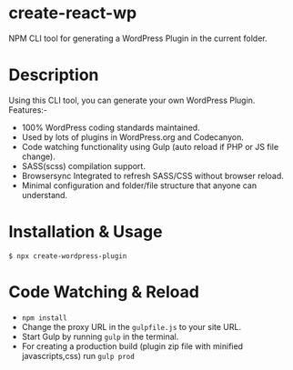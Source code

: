 # create-react-wp

  NPM CLI tool for generating a WordPress Plugin in the current folder.

# Description
  Using this CLI tool, you can generate your own WordPress Plugin. Features:-

  * 100% WordPress coding standards maintained.
  * Used by lots of plugins in WordPress.org and Codecanyon.
  * Code watching functionality using Gulp (auto reload if PHP or JS file change).
  * SASS(scss) compilation support.
  * Browsersync Integrated to refresh SASS/CSS without browser reload.
  * Minimal configuration and folder/file structure that anyone can understand.

# Installation & Usage

    $ npx create-wordpress-plugin

# Code Watching & Reload

  * `npm install`
  * Change the proxy URL in the `gulpfile.js` to your site URL.
  * Start Gulp by running `gulp` in the terminal.
  * For creating a production build (plugin zip file with minified javascripts,css) run `gulp prod`